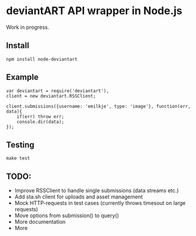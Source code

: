 
deviantART API wrapper in Node.js
=================================

Work in progress.

Install
-------

	npm install node-deviantart


Example
-------

	var deviantart = require('deviantart'),
	client = new deviantart.RSSClient;

	client.submissions({username: 'emilkje', type: 'image'}, function(err, data){
		if(err) throw err;
		console.dir(data);
	});


Testing
-------

	make test


TODO:
-----

* Improve RSSClient to handle single submissions (data streams etc.)
* Add sta.sh client for uploads and asset management
* Mock HTTP-requests in test cases (currently throws timesout on large requests)
* Move options from submission() to query()
* More documentation
* More
